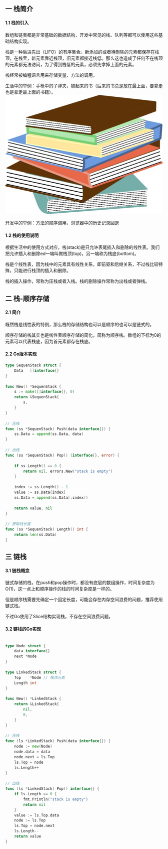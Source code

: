 ## 一 栈简介  

#### 1.1 栈的引入

数组和链表都是非常基础的数据结构，开发中常见的栈、队列等都可以使用这些基础结构实现。  

栈是一种后进先出（LIFO）的有序集合。新添加的或者待删除的元素都保存在栈顶，在栈里，新元素靠近栈顶，旧元素都接近栈低。那么这也造成了任何不在栈顶的元素都无法访问，为了得到栈低的元素，必须先拿掉上面的元素。  

栈经常被编程语言用来存储变量、方法的调用。    

生活中的举例：手枪中的子弹夹，铺起来的书（后来的书总是放在最上面，要拿走也是拿走最上面的书籍）。  
![](../images/structure/stack-1.png)

开发中的举例：方法的顺序调用，浏览器中的历史记录回退

#### 1.2 栈的使用说明

根据生活中的使用方式对应，栈(stack)是只允许表尾插入和删除的线性表。我们把允许插入和删除ed一端叫做栈顶(top)，另一端称为栈底(bottom)。  

栈是个线性表，因为栈中的元素具有线性关系，即前驱和后继关系，不过栈比较特殊，只能进行栈顶的插入和删除。  

栈的插入操作，常称为压栈或者入栈。栈的删除操作常称为出栈或者弹栈。  

## 二 栈-顺序存储 

#### 2.1 简介

既然栈是线性表的特例，那么栈的存储结构也可以是顺序的也可以是链式的。  

顺序存储的栈其实也是线性表顺序存储的简化，简称为顺序栈。数组的下标为0的元素可以代表栈底，因为首元素都存在栈底。

#### 2.2 Go版本实现

```go
type SequenStack struct {
	Data   []interface{}
}

func New() *SequenStack {
	s := make([]interface{}, 0)
	return &SequenStack{
		s,
	}
}

// 压栈
func (ss *SequenStack) Push(data interface{}) {
	ss.Data = append(ss.Data, data)
}

// 出栈
func (ss *SequenStack) Pop() (interface{}, error) {

	if ss.Length() == 0 {
		return nil, errors.New("stack is empty")
	}

	index := ss.Length() - 1
	value := ss.Data[index]
	ss.Data = append(ss.Data[:index])

	return value, nil
}

// 获取栈长度
func (ss *SequenStack) Length() int {
	return len(ss.Data)
}
```

## 三 链栈

#### 3.1 链栈概念

链式存储的栈，在push和pop操作时，都没有底层的数组操作，时间复杂度为O(1)，这一点上和顺序操作的栈的时间复杂度是一样的。  

但是顺序栈需要先确定一个固定长度，可能会存在内存空间浪费的问题，推荐使用链式栈。  

不过Go使用了Slice结构实现栈，不存在空间浪费问题。

#### 3.2 链栈的Go实现
```go

type Node struct {
	data interface{}
	next *Node
}

type LinkedStack struct {
	Top    *Node // 栈顶元素
	Length int
}

func New() *LinkedStack {
	return &LinkedStack{
		nil,
		0,
	}
}

// 压栈
func (ls *LinkedStack) Push(data interface{}) {
	node := new(Node)
	node.data = data
	node.next = ls.Top
	ls.Top = node
	ls.Length++
}

// 出栈
func (ls *LinkedStack) Pop() interface{} {
	if ls.Length == 0 {
		fmt.Println("stack is empty")
		return nil
	}
	value := ls.Top.data
	node := ls.Top
	ls.Top = node.next
	ls.Length--
	return value
}
```